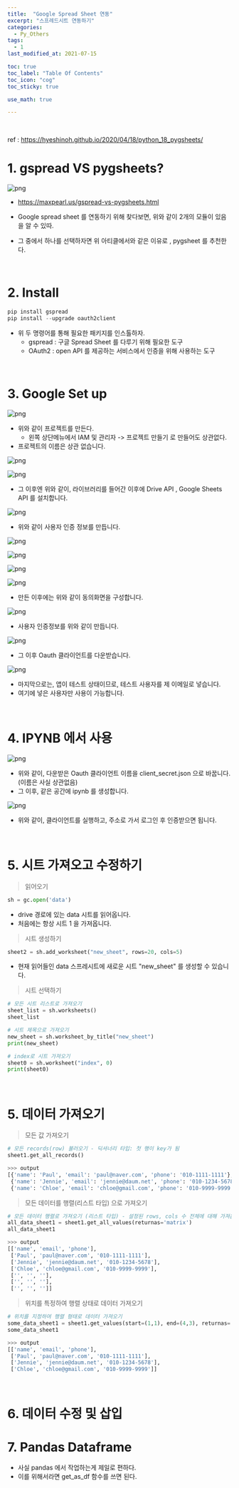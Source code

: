 ```yaml
---
title:  "Google Spread Sheet 연동"
excerpt: "스프레드시트 연동하기"
categories:
  - Py_Others
tags:
  - 1
last_modified_at: 2021-07-15

toc: true
toc_label: "Table Of Contents"
toc_icon: "cog"
toc_sticky: true

use_math: true

---
```


<br>

ref : <https://hyeshinoh.github.io/2020/04/18/python_18_pygsheets/>

# 1. gspread VS pygsheets?

![png](/assets/images/Python/12_1.png)

- <https://maxpearl.us/gspread-vs-pygsheets.html>

- Google spread sheet 를 연동하기 위해 찾다보면, 위와 같이 2개의 모듈이 있음을 알 수 있따.
- 그 중에서 하나를 선택하자면 위 아티클에서와 같은 이유로 , pygsheet 를 추천한다. 

<br>

# 2. Install

```python
pip install gspread
pip install --upgrade oauth2client
```

- 위 두 명령어를 통해 필요한 패키지를 인스톨하자. 
  - gspread : 구글 Spread Sheet 를 다루기 위해 필요한 도구 
  - OAuth2 : open API 를 제공하는 서비스에서 인증을 위해 사용하는 도구

<br>

# 3. Google Set up 

![png](/assets/images/Python/12_2.png)

- 위와 같이 프로젝트를 만든다. 
  - 왼쪽 상단메뉴에서 IAM 및 관리자 -> 프로젝트 만들기 로 만들어도 상관없다.
- 프로젝트의 이름은 상관 없습니다.

![png](/assets/images/Python/12_3.png)

![png](/assets/images/Python/12_4.png)

- 그 이후엔 위와 같이, 라이브러리를 들어간 이후에 Drive API , Google Sheets API 를 설치합니다. 

![png](/assets/images/Python/12_5.png)

- 위와 같이 사용자 인증 정보를 만듭니다. 

![png](/assets/images/Python/12_8.png)

![png](/assets/images/Python/12_9.png)

![png](/assets/images/Python/12_10.png)

![png](/assets/images/Python/12_11.png)

- 만든 이후에는 위와 같이 동의화면을 구성합니다. 

![png](/assets/images/Python/12_12.png)

- 사용자 인증정보를 위와 같이 만듭니다. 

![png](/assets/images/Python/12_13.png)

- 그 이후 Oauth 클라이언트를 다운받습니다.

![png](/assets/images/Python/12_14.png)

- 마지막으로는, 앱이 테스트 상태이므로, 테스트 사용자를 제 이메일로 넣습니다. 
- 여기에 넣은 사용자만 사용이 가능합니다. 

<br>

# 4. IPYNB 에서 사용

![png](/assets/images/Python/12_16.png)

- 위와 같이, 다운받은 Oauth 클라이언트 이름을 client_secret.json 으로 바꿉니다.(이름은 사실 상관없음)
- 그 이후, 같은 공간에 ipynb 를 생성합니다. 

![png](/assets/images/Python/12_15.png)

- 위와 같이, 클라이언트를 실행하고, 주소로 가서 로그인 후 인증받으면 됩니다. 

<br>

# 5. 시트 가져오고 수정하기

> 읽어오기

```python
sh = gc.open('data')
```

- drive 경로에 있는 data 시트를 읽어옵니다. 
- 처음에는 항상 시트 1 을 가져옵니다. 

> 시트 생성하기 

```python
sheet2 = sh.add_worksheet("new_sheet", rows=20, cols=5)
```

- 현재 읽어들인 data 스프레시트에 새로운 시트 "new_sheet" 를 생성할 수 있습니다. 

> 시트 선택하기

```python
# 모든 시트 리스트로 가져오기
sheet_list = sh.worksheets()
sheet_list
```

```python
# 시트 제목으로 가져오기
new_sheet = sh.worksheet_by_title("new_sheet")
print(new_sheet)
```

```python
# index로 시트 가져오기
sheet0 = sh.worksheet("index", 0)
print(sheet0)
```

<br>

# 5. 데이터 가져오기

> 모든 값 가져오기 

```python
# 모든 records(row) 불러오기 - 딕셔너리 타입: 첫 행이 key가 됨
sheet1.get_all_records()
```

```python
>>> output
[{'name': 'Paul', 'email': 'paul@naver.com', 'phone': '010-1111-1111'},
 {'name': 'Jennie', 'email': 'jennie@daum.net', 'phone': '010-1234-5678'},
 {'name': 'Chloe', 'email': 'chloe@gmail.com', 'phone': '010-9999-9999'}]
```

> 모든 데이터를 행렬(리스트 타입) 으로 가져오기 

```python
# 모든 데이터 행렬로 가져오기 (리스트 타입) - 설정된 rows, cols 수 전체에 대해 가져옴
all_data_sheet1 = sheet1.get_all_values(returnas='matrix')
all_data_sheet1
```

```python
>>> output
[['name', 'email', 'phone'],
 ['Paul', 'paul@naver.com', '010-1111-1111'],
 ['Jennie', 'jennie@daum.net', '010-1234-5678'],
 ['Chloe', 'chloe@gmail.com', '010-9999-9999'],
 ['', '', ''],
 ['', '', ''],
 ['', '', '']]
```



> 위치를 특정하여 행렬 상태로 데이터 가져오기

```python
# 위치를 지정하여 행렬 형태로 데이터 가져오기
some_data_sheet1 = sheet1.get_values(start=(1,1), end=(4,3), returnas='matrix')
some_data_sheet1
```

```python
>>> output 
[['name', 'email', 'phone'],
 ['Paul', 'paul@naver.com', '010-1111-1111'],
 ['Jennie', 'jennie@daum.net', '010-1234-5678'],
 ['Chloe', 'chloe@gmail.com', '010-9999-9999']]
```

<br>

# 6. 데이터 수정 및 삽입



# 7. Pandas Dataframe 

- 사실 pandas 에서 작업하는게 제일로 편하다.
- 이를 위해서라면 get_as_df 함수를 쓰면 된다. 

